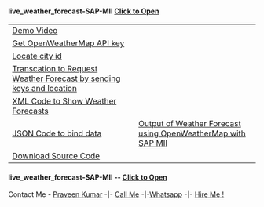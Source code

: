 <!DOCTYPE html>
<html lang="en">
<body>


  <h4 class="w3-bar-item">live_weather_forecast-SAP-MII
  <a href="https://tppraveen.github.io/live_weather_forecast-SAP-MII/">Click to Open</a>
  </h4>
<table>
  <tr>
    <td>
  <a class="w3-bar-item w3-button w3-hover-black" href="https://tppraveen.github.io/live_weather_forecast-SAP-MII/">Demo Video</a>
  </td>
  </tr>
  <tr>
    <td><a class="w3-bar-item w3-button w3-hover-black" href="https://tppraveen.github.io/live_weather_forecast-SAP-MII/">Get OpenWeatherMap API key</a>
  </td>
  </tr>
  <tr>
    <td><a class="w3-bar-item w3-button w3-hover-black" href="https://tppraveen.github.io/live_weather_forecast-SAP-MII/">Locate city id</a>
  </td>
  </tr>
  <tr>
    <td><a class="w3-bar-item w3-button w3-hover-black" href="https://tppraveen.github.io/live_weather_forecast-SAP-MII/">Transcation to Request Weather Forecast by sending keys and location</a>
  </td>
  </tr>
  <tr>
    <td><a class="w3-bar-item w3-button w3-hover-black" href="https://tppraveen.github.io/live_weather_forecast-SAP-MII/">XML Code to Show Weather Forecasts</a>
 </td>
  </tr>
  <tr>
    <td> <a class="w3-bar-item w3-button w3-hover-black"  href="https://tppraveen.github.io/live_weather_forecast-SAP-MII/">JSON Code to bind data</a>
 </td>
    <td> <a class="w3-bar-item w3-button w3-hover-black"  href="https://tppraveen.github.io/live_weather_forecast-SAP-MII/">Output of Weather Forecast using OpenWeatherMap with SAP MII</a>
 </td>
  </tr>
  <tr>
    <td> <a class="w3-bar-item w3-button w3-hover-black" href="https://tppraveen.github.io/live_weather_forecast-SAP-MII/">Download Source Code</a>
  </td></td>
  </tr>
</table>

  <h4 class="w3-bar-item">live_weather_forecast-SAP-MII --
  <a href="https://tppraveen.github.io/live_weather_forecast-SAP-MII/">Click to Open</a>
  </h4>


<p>Contact Me - <a href="https://tppraveen.github.io/" target="_blank">Praveen Kumar</a> -|- <a href="tel:+918825860181" >Call Me</a> -|-<a href="http://wa.me/+918825860181" >Whatsapp</a> -|- <a href="mailto:tppkpraveen@gmail.com" >Hire Me !</a>
</p>
</body>
</html>
